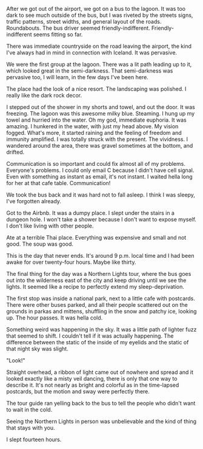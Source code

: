After we got out of the airport, we got on a bus to the lagoon. It was too dark to see much outside of the bus, but I was riveted by the streets signs, traffic patterns, street widths, and general layout of the roads. Roundabouts. The bus driver seemed friendly-indifferent. Friendly-indifferent seems fitting so far.

There was immediate countryside on the road leaving the airport, the kind I've always had in mind in connection with Iceland. It was pervasive.

We were the first group at the lagoon. There was a lit path leading up to it, which looked great in the semi-darkness. That semi-darkness was pervasive too, I will learn, in the few days I've been here.

The place had the look of a nice resort. The landscaping was polished. I really like the dark rock decor.

I stepped out of the shower in my shorts and towel, and out the door. It was freezing. The lagoon was this awesome milky blue. Steaming. I hung up my towel and hurried into the water. Oh my god, immediate euphoria. It was amazing. I hunkered in the water, with just my head above. My vision fogged. What's more, it started raining and the feeling of freedom and immunity amplified. I was totally struck with the present. The vividness. I wandered around the area, there was gravel sometimes at the bottom, and drifted.

Communication is so important and could fix almost all of my problems. Everyone's problems. I could only email C because I didn't have cell signal. Even with something as instant as email, it's not instant. I waited hella long for her at that cafe table. Communication!

We took the bus back and it was hard not to fall asleep. I think I was sleepy, I've forgotten already.

Got to the Airbnb. It was a dumpy place. I slept under the stairs in a dungeon hole. I won't take a shower because I don't want to expose myself. I don't like living with other people.

Ate at a terrible Thai place. Everything was expensive and small and not good. The soup was good.

This is the day that never ends. It's around 9 p.m. local time and I had been awake for over twenty-four hours. Maybe like thirty.

The final thing for the day was a Northern Lights tour, where the bus goes out into the wilderness east of the city and keep driving until we see the lights. It seemed like a recipe to perfectly extend my sleep-deprivation.

The first stop was inside a national park, next to a little cafe with postcards. There were other buses parked, and all their people scattered out on the grounds in parkas and mittens, shuffling in the snow and patchy ice, looking up. The hour passes. It was hella cold.

Something weird was happening in the sky. It was a little path of lighter fuzz that seemed to shift. I couldn't tell if it was actually happening. The difference between the static of the inside of my eyelids and the static of that night sky was slight.

"Look!"

Straight overhead, a ribbon of light came out of nowhere and spread and it looked exactly like a misty veil dancing, there is only that one way to describe it. It's not nearly as bright and colorful as in the time-lapsed postcards, but the motion and sway were perfectly there.

The tour guide ran yelling back to the bus to tell the people who didn't want to wait in the cold.

Seeing the Northern Lights in person was unbelievable and the kind of thing that stays with you.

I slept fourteen hours.
